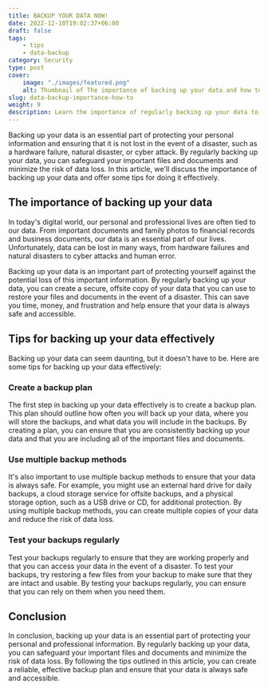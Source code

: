 ```yaml
---
title: BACKUP YOUR DATA NOW!
date: 2022-12-10T19:02:37+06:00
draft: false
tags: 
    - tips
    - data-backup
category: Security
type: post
cover:
    image: "./images/featured.png"
    alt: Thumbnail of The importance of backing up your data and how to do it effectively
slug: data-backup-importance-how-to
weight: 9
description: Learn the importance of regularly backing up your data to protect against loss and ensure that your important information is safe and secure.
---
```


Backing up your data is an essential part of protecting your personal information and ensuring that it is not lost in the event of a disaster, such as a hardware failure, natural disaster, or cyber attack. By regularly backing up your data, you can safeguard your important files and documents and minimize the risk of data loss. In this article, we'll discuss the importance of backing up your data and offer some tips for doing it effectively.

## The importance of backing up your data

In today's digital world, our personal and professional lives are often tied to our data. From important documents and family photos to financial records and business documents, our data is an essential part of our lives. Unfortunately, data can be lost in many ways, from hardware failures and natural disasters to cyber attacks and human error.

Backing up your data is an important part of protecting yourself against the potential loss of this important information. By regularly backing up your data, you can create a secure, offsite copy of your data that you can use to restore your files and documents in the event of a disaster. This can save you time, money, and frustration and help ensure that your data is always safe and accessible.

## Tips for backing up your data effectively

Backing up your data can seem daunting, but it doesn't have to be. Here are some tips for backing up your data effectively:

### Create a backup plan

The first step in backing up your data effectively is to create a backup plan. This plan should outline how often you will back up your data, where you will store the backups, and what data you will include in the backups. By creating a plan, you can ensure that you are consistently backing up your data and that you are including all of the important files and documents.

### Use multiple backup methods

It's also important to use multiple backup methods to ensure that your data is always safe. For example, you might use an external hard drive for daily backups, a cloud storage service for offsite backups, and a physical storage option, such as a USB drive or CD, for additional protection. By using multiple backup methods, you can create multiple copies of your data and reduce the risk of data loss.

### Test your backups regularly

Test your backups regularly to ensure that they are working properly and that you can access your data in the event of a disaster. To test your backups, try restoring a few files from your backup to make sure that they are intact and usable. By testing your backups regularly, you can ensure that you can rely on them when you need them.

## Conclusion

In conclusion, backing up your data is an essential part of protecting your personal and professional information. By regularly backing up your data, you can safeguard your important files and documents and minimize the risk of data loss. By following the tips outlined in this article, you can create a reliable, effective backup plan and ensure that your data is always safe and accessible.